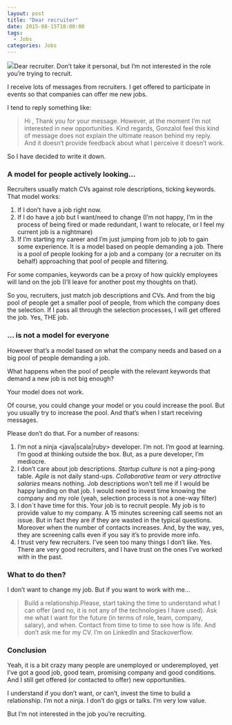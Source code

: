 ```yaml
---
layout: post
title: "Dear recruiter"
date: 2015-08-15T18:00:00
tags:
  - Jobs
categories: Jobs
---
```


![](/img/1*ktZKKkCiThojgeTSl0fnSg.jpeg)Dear recruiter. Don’t take it personal, but I’m not interested in the role you’re trying to recruit.

I receive lots of messages from recruiters. I get offered to participate in events so that companies can offer me new jobs.

I tend to reply something like:

> Hi <recruiter>,
> Thank you for your message. However, at the moment I’m not interested in new opportunities.
> Kind regards,
> GonzaloI feel this kind of message does not explain the ultimate reason behind my reply. And it doesn’t provide feedback about what I perceive it doesn’t work.

So I have decided to write it down.

### A model for people actively looking…

Recruiters usually match CVs against role descriptions, ticking keywords. That model works:

1. If I don’t have a job right now.
2. If I do have a job but I want/need to change (I’m not happy, I’m in the process of being fired or made redundant, I want to relocate, or I feel my current job is a nightmare)
3. If I’m starting my career and I’m just jumping from job to job to gain some experience.
   It is a model based on people demanding a job. There is a pool of people looking for a job and a company (or a recruiter on its behalf) approaching that pool of people and filtering.

For some companies, keywords can be a proxy of how quickly employees will land on the job (I’ll leave for another post my thoughts on that).

So you, recruiters, just match job descriptions and CVs. And from the big pool of people get a smaller pool of people, from which the company does the selection. If I pass all through the selection processes, I will get offered the job. Yes, THE job.

### … is not a model for everyone

However that’s a model based on what the company needs and based on a big pool of people demanding a job.

What happens when the pool of people with the relevant keywords that demand a new job is not big enough?

Your model does not work.

Of course, you could change your model or you could increase the pool. But you usually try to increase the pool. And that’s when I start receiving messages.

Please don’t do that. For a number of reasons:

1. I’m not a ninja <java|scala|ruby> developer. I’m not. I’m good at learning. I’m good at thinking outside the box. But, as a pure developer, I’m mediocre.
2. I don’t care about job descriptions. _Startup culture_ is not a ping-pong table. _Agile_ is not daily stand-ups. _Collaborative team_ or _very attractive salaries_ means nothing. Job descriptions won’t tell me if I would be happy landing on that job. I would need to invest time knowing the company and my role (yeah, selection process is not a one-way filter)
3. I don´t have time for this. Your job is to recruit people. My job is to provide value to my company. A 15 minutes screening call seems not an issue. But in fact they are if they are wasted in the typical questions. Moreover when the number of contacts increases. And, by the way, yes, they are screening calls even if you say it’s to provide more info.
4. I trust very few recruiters. I’ve seen too many things I don’t like. Yes. There are very good recruiters, and I have trust on the ones I’ve worked with in the past.

### What to do then?

I don’t want to change my job. But if you want to work with me…

> Build a relationship.Please, start taking the time to understand what I can offer (and no, it is not any of the technologies I have used). Ask me what I want for the future (in terms of role, team, company, salary), and when. Contact from time to time to see how is life. And don’t ask me for my CV. I’m on LinkedIn and Stackoverflow.

### Conclusion

Yeah, it is a bit crazy many people are unemployed or underemployed, yet I’ve got a good job, good team, promising company and good conditions. And I still get offered (or contacted to offer) new opportunities.

I understand if you don’t want, or can’t, invest the time to build a relationship. I’m not a ninja. I don’t do gigs or talks. I’m very low value.

But I‘m not interested in the job you’re recruiting.
